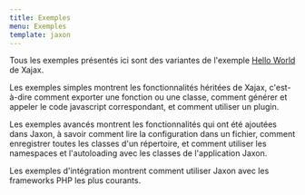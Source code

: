 ```yaml
---
title: Exemples
menu: Exemples
template: jaxon
---
```


Tous les exemples présentés ici sont des variantes de l'exemple [Hello World](https://github.com/Xajax/Xajax/blob/master/examples/helloworld.php) de Xajax.

Les exemples simples montrent les fonctionnalités héritées de Xajax, c'est-à-dire comment exporter une fonction ou une classe, comment générer et appeler le code javascript correspondant, et comment utiliser un plugin.

Les exemples avancés montrent les fonctionnalités qui ont été ajoutées dans Jaxon, à savoir comment lire la configuration dans un fichier, comment enregistrer toutes les classes d'un répertoire, et comment utiliser les namespaces et l'autoloading avec les classes de l'application Jaxon.

Les exemples d'intégration montrent comment utiliser Jaxon avec les frameworks PHP les plus courants.
